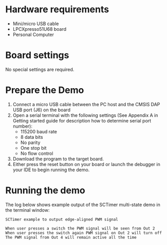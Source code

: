 Hardware requirements
=====================
- Mini/micro USB cable
- LPCXpresso51U68 board
- Personal Computer

Board settings
============
No special settings are required.

Prepare the Demo
===============
1.  Connect a micro USB cable between the PC host and the CMSIS DAP USB port (J6) on the board
2.  Open a serial terminal with the following settings (See Appendix A in Getting started guide for description how to determine serial port number):
    - 115200 baud rate
    - 8 data bits
    - No parity
    - One stop bit
    - No flow control
3.  Download the program to the target board.
4.  Either press the reset button on your board or launch the debugger in your IDE to begin running the demo.

Running the demo
================
The log below shows example output of the SCTimer multi-state demo in the terminal window:
~~~~~~~~~~~~~~~~~~~~~~~~~~~~~~~~~~~
SCTimer example to output edge-aligned PWM signal

When user presses a switch the PWM signal will be seen from Out 2
When user presses the switch again PWM signal on Out 2 will turn off
The PWM signal from Out 4 will remain active all the time
~~~~~~~~~~~~~~~~~~~~~~~~~~~~~~~~~~~
